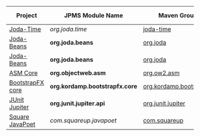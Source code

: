 | Project | JPMS Module Name | Maven Group | Maven Artifact | Released Version |
|---------|------------------|-------------|----------------|------------------|
| [Joda-Time](http://www.joda.org/joda-time) | *org.joda.time* | [joda-time](https://mvnrepository.com/artifact/joda-time) | [joda-time](https://mvnrepository.com/artifact/joda-time/joda-time) |  |
| [Joda-Beans](http://www.joda.org/joda-beans) | **org.joda.beans** | [org.joda](https://mvnrepository.com/artifact/org.joda) | [joda-beans](https://mvnrepository.com/artifact/org.joda/joda-beans) | 💿 [2.0](https://mvnrepository.com/artifact/org.joda/joda-beans/2.0) |
| [Joda-Beans](http://www.joda.org/joda-beans) | **org.joda.beans** | [org.joda](https://mvnrepository.com/artifact/org.joda) | [joda-beans](https://mvnrepository.com/artifact/org.joda/joda-beans) | 💿 [2.0.2](https://mvnrepository.com/artifact/org.joda/joda-beans/2.0.2) |
| [ASM Core](http://asm.ow2.org) | **org.objectweb.asm** | [org.ow2.asm](https://mvnrepository.com/artifact/org.ow2.asm) | [asm](https://mvnrepository.com/artifact/org.ow2.asm/asm) |  📀 [6.0](https://mvnrepository.com/artifact/org.ow2.asm/asm/6.0) |
| [BootstrapFX core](https://github.com/aalmiray/bootstrapfx) | **org.kordamp.bootstrapfx.core** | [org.kordamp.bootstrapfx](https://mvnrepository.com/artifact/org.kordamp.bootstrapfx) | [bootstrapfx-core](https://mvnrepository.com/artifact/org.kordamp.bootstrapfx/bootstrapfx-core) | 💿 [0.2.2](https://mvnrepository.com/artifact/org.kordamp.bootstrapfx/bootstrapfx-core/0.2.2) |
| [JUnit Jupiter](http://junit.org) | **org.junit.jupiter.api** | [org.junit.jupiter](https://mvnrepository.com/artifact/org.junit.jupiter) | [junit-jupiter-api](https://mvnrepository.com/artifact/org.junit.jupiter/junit-jupiter-api) | 💿 [5.0.2](https://mvnrepository.com/artifact/org.junit.jupiter/junit-jupiter-api/5.0.2) |
| [Square JavaPoet](http://github.com/square/javapoet) | *com.squareup.javapoet* | [com.squareup](https://mvnrepository.com/artifact/com.squareup) | [javapoet](https://mvnrepository.com/artifact/com.squareup/javapoet) |  |
